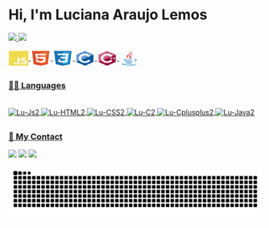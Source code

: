 # Hi, I'm Luciana Araujo Lemos
<div>
  <a href="https://github.com/Luarlemos">
  <img height="180em" src="https://github-readme-stats.vercel.app/api?username=Luarlemos&show_icons=true&theme=dracula&include_all_commits=true&count_private=true"/>
  <img height="180em" src="https://github-readme-stats.vercel.app/api/top-langs/?username=Luarlemos&layout=compact&langs_count=7&theme=dracula"/>
</div>

<div style="display: inline_block"><br>
  <img align="center" alt="Lu-Js" height="30" width="40" src="https://raw.githubusercontent.com/devicons/devicon/master/icons/javascript/javascript-plain.svg">
  <img align="center" alt="Lu-HTML" height="30" width="40" src="https://raw.githubusercontent.com/devicons/devicon/master/icons/html5/html5-original.svg">
  <img align="center" alt="Lu-CSS" height="30" width="40" src="https://raw.githubusercontent.com/devicons/devicon/master/icons/css3/css3-original.svg">
  <img align="center" alt="Lu-C" height="30" width="40" src="https://raw.githubusercontent.com/devicons/devicon/master/icons/c/c-original.svg">
  <img align="center" alt="Lu-Cplusplus" height="30" width="40" src="https://raw.githubusercontent.com/devicons/devicon/master/icons/cplusplus/cplusplus-original.svg">
  <img align="center" alt="Lu-Java" height="30" width="40" src="https://raw.githubusercontent.com/devicons/devicon/master/icons/java/java-original.svg">
</div>
  
##
### :woman_technologist: Languages
<div style="display: inline_block"><br>
  <img align="center" alt="Lu-Js2" src="https://img.shields.io/badge/JavaScript-323330?style=for-the-badge&logo=javascript&logoColor=F7DF1E">
  <img align="center" alt="Lu-HTML2" src="https://img.shields.io/badge/HTML5-E34F26?style=for-the-badge&logo=html5&logoColor=white">
  <img align="center" alt="Lu-CSS2" src="https://img.shields.io/badge/CSS3-1572B6?style=for-the-badge&logo=css3&logoColor=white">
  <img align="center" alt="Lu-C2" src="https://img.shields.io/badge/C-00599C?style=for-the-badge&logo=c&logoColor=white">
  <img align="center" alt="Lu-Cplusplus2" src="https://img.shields.io/badge/C%2B%2B-A90533?style=for-the-badge&logo=c%2B%2B&logoColor=white">
  <img align="center" alt="Lu-Java2" src="https://img.shields.io/badge/Java-ED8B00?style=for-the-badge&logo=java&logoColor=white">
</div>
  
##
### :email: My Contact    
<div> 
  <a href = "mailto:luarlemos96@hotmail.com"><img src="https://img.shields.io/badge/Microsoft_Outlook-%23333?style=for-the-badge&logo=microsoft-outlook&logoColor=white" target="_blank"></a>
  <a href = "mailto:luarlemos96@gmail.com"><img src="https://img.shields.io/badge/-Gmail-D14836?style=for-the-badge&logo=gmail&logoColor=white" target="_blank"></a>
  <a href="https://www.linkedin.com/in/luciana-araujo-lemos-537810157/" target="_blank"><img src="https://img.shields.io/badge/-LinkedIn-%230077B5?style=for-the-badge&logo=linkedin&logoColor=white" target="_blank"></a> 
 
  ![Snake animation](https://github.com/Luarlemos/Luarlemos/blob/output/github-contribution-grid-snake.svg)
 
</div>
